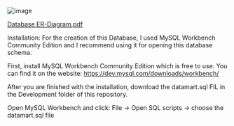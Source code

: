 

![image](https://user-images.githubusercontent.com/106347434/236837891-c31053e2-faa8-4c59-b6b5-df63b904c28b.png)

[Database ER-Diagram.pdf](https://github.com/StefanStricker/Airbnb_Datamart/files/11421580/Database.ER-Diagram.pdf)

Installation:
For the creation of this Database, I used MySQL Workbench Community Edition and I 
recommend using it for opening this database schema.

First, install MySQL Workbench Community Edition which is free to use. 
You can find it on the website: https://dev.mysql.com/downloads/workbench/ 

After you are finished with the installation, download the datamart.sql FIL in the 
Development folder of this repository. 

Open MySQL Workbench and click: File → Open SQL scripts → choose the datamart.sql 
file
